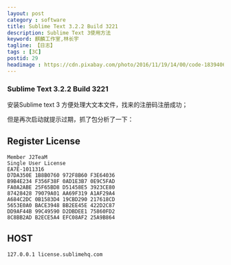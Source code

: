 ```yaml
---
layout: post
category : software
title: Sublime Text 3.2.2 Build 3221
description: Sublime Text 3使用方法
keyword: 麒麟工作室,林长宇
tagline: 【日志】
tags : [3C]
postid: 29
headimage : https://cdn.pixabay.com/photo/2016/11/19/14/00/code-1839406_960_720.jpg
---
```


 ### Sublime Text 3.2.2 Build 3221
 安装Sublime text 3 方便处理大文本文件，找来的注册码注册成功；

 但是再次启动就提示过期，抓了包分析了一下：

 ## Register License

```
Member J2TeaM
Single User License
EA7E-1011316
D7DA350E 1B8B0760 972F8B60 F3E64036
B9B4E234 F356F38F 0AD1E3B7 0E9C5FAD
FA0A2ABE 25F65BD8 D51458E5 3923CE80
87428428 79079A01 AA69F319 A1AF29A4
A684C2DC 0B1583D4 19CBD290 217618CD
5653E0A0 BACE3948 BB2EE45E 422D2C87
DD9AF44B 99C49590 D2DBDEE1 75860FD2
8C8BB2AD B2ECE5A4 EFC08AF2 25A9B864

```

 ## HOST

```
127.0.0.1 license.sublimehq.com
```
